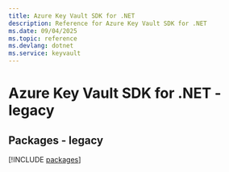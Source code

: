 ```yaml
---
title: Azure Key Vault SDK for .NET
description: Reference for Azure Key Vault SDK for .NET
ms.date: 09/04/2025
ms.topic: reference
ms.devlang: dotnet
ms.service: keyvault
---
```

# Azure Key Vault SDK for .NET - legacy
## Packages - legacy
[!INCLUDE [packages](key-vault-index.md)]